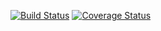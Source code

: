[![Build Status](https://travis-ci.org/TimurFlush/phalcon-logger.svg?branch=dev-2.x)](https://travis-ci.org/TimurFlush/phalcon-logger)
[![Coverage Status](https://coveralls.io/repos/github/TimurFlush/phalcon-logger/badge.svg?branch=dev-2.x)](https://coveralls.io/github/TimurFlush/phalcon-logger?branch=dev-2.x)